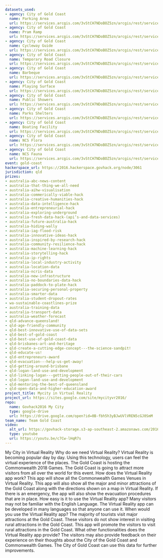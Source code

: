 ```yaml
---
datasets_used:
- agency: City of Gold Coast
  name: Parking Area
  url: https://services.arcgis.com/3vStCH7NDoBOZ5zn/arcgis/rest/services/Parking_Area/FeatureServer/0
- agency: City of Gold Coast
  name: Pram Ramp
  url: https://services.arcgis.com/3vStCH7NDoBOZ5zn/arcgis/rest/services/Pram_Ramp/FeatureServer/0
- agency: City of Gold Coast
  name: Cycleway Guide
  url: https://services.arcgis.com/3vStCH7NDoBOZ5zn/arcgis/rest/services/Cycleway_Guide/FeatureServer/0
- agency: City of Gold Coast
  name: Temporary Road Closure
  url: https://services.arcgis.com/3vStCH7NDoBOZ5zn/arcgis/rest/services/Temporary_Road_Closure/FeatureServer/0
- agency: City of Gold Coast
  name: Barbeque
  url: https://services.arcgis.com/3vStCH7NDoBOZ5zn/arcgis/rest/services/Barbeque/FeatureServer/0
- agency: City of Gold Coast
  name: Playing Surface
  url: https://services.arcgis.com/3vStCH7NDoBOZ5zn/arcgis/rest/services/Playing_Surface/FeatureServer/0
- agency: City of Gold Coast
  name: Public Showers
  url: https://services.arcgis.com/3vStCH7NDoBOZ5zn/arcgis/rest/services/Public_Showers/FeatureServer/0
- agency: City of Gold Coast
  name: Parks Shelters
  url: https://services.arcgis.com/3vStCH7NDoBOZ5zn/arcgis/rest/services/Parks_Shelters/FeatureServer/0
- agency: City of Gold Coast
  name: Boating Facility
  url: https://services.arcgis.com/3vStCH7NDoBOZ5zn/arcgis/rest/services/Boating_Facility/FeatureServer/0
- agency: City of Gold Coast
  name: NCS Flora
  url: https://services.arcgis.com/3vStCH7NDoBOZ5zn/arcgis/rest/services/NCS_Flora/FeatureServer/0
- agency: City of Gold Coast
  name: NCS Fauna
  url: https://services.arcgis.com/3vStCH7NDoBOZ5zn/arcgis/rest/services/NCS_Fauna/FeatureServer/0
event: gold-coast
hackerspace_url: https://2016.hackerspace.govhack.org/node/3061
jurisdiction: qld
prizes:
- australia-abc-news-content
- australia-that-thing-we-all-need
- australia-aihw-visualisation
- australia-commerically-viable-hack
- australia-creative-humanities-hack
- australia-data-intelligence-hack
- australia-entrepreneurial-hack
- australia-exploring-underground
- australia-fresh-data-hack-(api’s-and-data-services)
- australia-future-australia-hack
- australia-hiding-wally
- australia-iag-flood-risk
- australia-innovative-ideas-hack
- australia-inspired-by-research-hack
- australia-community-resilience-hack
- australia-machine-learning-hack
- australia-storytelling-hack
- australia-ip-rights
- australia-local-industry-activity
- australia-location-data
- australia-ncris-data
- australia-new-infrastructure
- australia-no-boundaries-data-hack
- australia-paddock-to-plate-hack
- australia-securing-personal-property
- australia-smarter-data
- australia-student-dropout-rates
- wa-sustainable-coastlines-prize
- australia-training-data
- australia-transport-data
- australia-weather-forecast
- qld-advance-queensland!
- qld-age-friendly-community
- qld-best-innovative-use-of-data-sets
- qld-best-of-gold-coast
- qld-best-use-of-gold-coast-data
- qld-brisbanes-art-and-heritage
- qld-create-a-cutting-edge-concept---the-science-sandpit!
- qld-educate-us!
- qld-entrepreneurs-award
- qld-evacuation---help-us-get-away!
- qld-getting-around-brisbane
- qld-logan-land-use-and-development
- qld-linking-logan---getting-people-out-of-their-cars
- qld-logan-land-use-and-development
- qld-mentoring-the-best-of-queensland
- qld-open-data-and-higher-education-award
project_title: Mycity in Virtual Reality
project_url: https://sites.google.com/site/mycityvr2016/
repo:
  name: Govhack2016 My City
  type: google-drive
  url: https://drive.google.com/open?id=0B-fbh5h3yBJwUVlVREN5cGJ0SmM
team_name: Team Gold Coast
video:
  alt_url: https://govhack-storage.s3-ap-southeast-2.amazonaws.com/2016/my%20city.mp4
  type: youtube
  url: https://youtu.be/c7Cw-lHqR7s
---
```


My City in Virtual Reality
Why do we need Virtual Reality?
Virtual Reality is becoming popular day by day. Using this technology, users can feel the virtual experience of the places. The Gold Coast is hosting the Commonwealth 2018 Games. The Gold Coast is going to attract more visitors from all over the world for this event.
How does the Virtual Reality app work?
This app will show all the Commonwealth Games Venues in Virtual Reality. This app will also show all the major and minor attractions of the Gold Coast along with the directions shown on a map in Virtual Reality. If there is an emergency, the app will also show the evacuation procedures that are in place.
How easy is it to use the Virtual Reality app?
Many visitors may not be familiar with the English Language. The Virtual Reality app can be developed in many languages so that anyone can use it. 
When would you use the Virtual Reality app?
The majority of tourists visit major attractions at the Gold Coast. These visitors do not show interest in visiting rural attractions in the Gold Coast. This app will promote the visitors to visit rural attractions in the Gold Coast.
What other functionalities does the Virtual Reality app provide?
The visitors may also provide feedback on their experience on their thoughts about the City of the Gold Coast and Commonwealth Games.
The City of Gold Coast can use this data for further improvements.